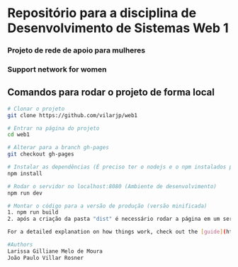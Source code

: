 # Repositório para a disciplina de Desenvolvimento de Sistemas Web 1
### Projeto de rede de apoio para mulheres
### Support network for women

## Comandos para rodar o projeto de forma local

``` bash
# Clonar o projeto
git clone https://github.com/vilarjp/web1

# Entrar na página do projeto
cd web1

# Alterar para a branch gh-pages
git checkout gh-pages

# Instalar as dependências (É preciso ter o nodejs e o npm instalados previamente)
npm install

# Rodar o servidor no localhost:8080 (Ambiente de desenvolvimento)
npm run dev

# Montar o código para a versão de produção (versão minificada)
1. npm run build
2. após a criação da pasta "dist" é necessário rodar a página em um servidor HTTP (github pages, Apache etc)

For a detailed explanation on how things work, check out the [guide](http://vuejs-templates.github.io/webpack/) and [docs for vue-loader](http://vuejs.github.io/vue-loader).

#Authors
Larissa Gilliane Melo de Moura
João Paulo Villar Rosner
